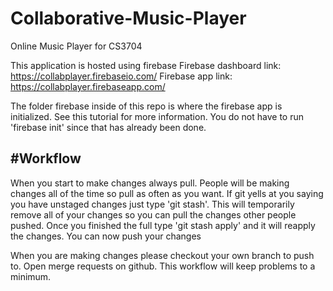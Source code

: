 # Collaborative-Music-Player
Online Music Player for CS3704

This application is hosted using firebase
Firebase dashboard link: https://collabplayer.firebaseio.com/
Firebase app link: https://collabplayer.firebaseapp.com/

The folder firebase inside of this repo is where the firebase app is initialized.
See this tutorial for more information. You do not have to run 'firebase init' since that has already been done.

#Workflow
---------
When you start to make changes always pull. People will be making changes all of the time so pull as often as you want.
If git yells at you saying you have unstaged changes just type 'git stash'. This will temporarily remove all of your changes so you can pull the changes other people pushed. Once you finished the full type 'git stash apply' and it will reapply the changes. You can now push your changes

When you are making changes please checkout your own branch to push to. Open merge requests on github. This workflow will keep problems to a minimum.
